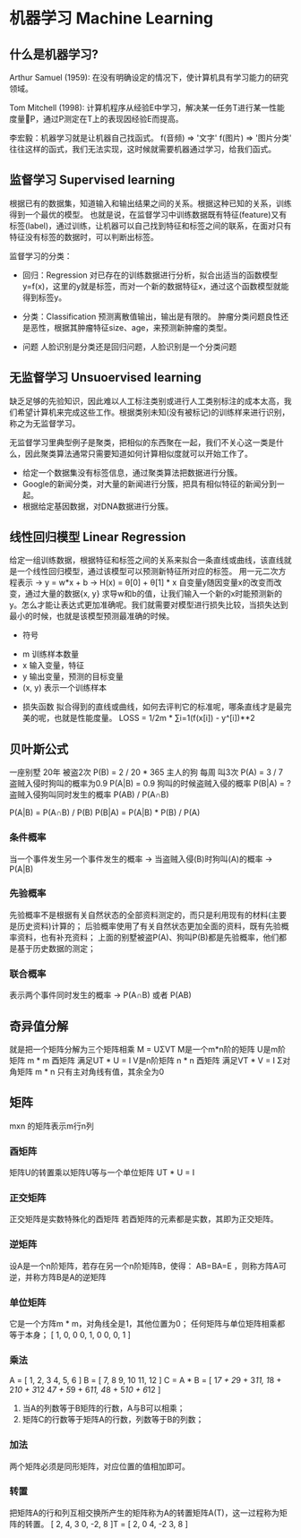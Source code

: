 # 机器学习 Machine Learning

## 什么是机器学习?
Arthur Samuel (1959): 在没有明确设定的情况下，使计算机具有学习能力的研究领域。

Tom Mitchell (1998): 计算机程序从经验E中学习，解决某一任务T进行某一性能度量P，通过P测定在T上的表现因经验E而提高。

李宏毅：机器学习就是让机器自己找函式。
f(音频) => '文字'
f(图片) => '图片分类'
往往这样的函式，我们无法实现，这时候就需要机器通过学习，给我们函式。

## 监督学习 Supervised learning
根据已有的数据集，知道输入和输出结果之间的关系。根据这种已知的关系，训练得到一个最优的模型。
也就是说，在监督学习中训练数据既有特征(feature)又有标签(label)，通过训练，让机器可以自己找到特征和标签之间的联系，在面对只有特征没有标签的数据时，可以判断出标签。

监督学习的分类：
* 回归：Regression
对已存在的训练数据进行分析，拟合出适当的函数模型y=f(x)，这里的y就是标签，而对一个新的数据特征x，通过这个函数模型就能得到标签y。

* 分类：Classification
预测离散值输出，输出是有限的。
肿瘤分类问题良性还是恶性，根据其肿瘤特征size、age，来预测新肿瘤的类型。

* 问题
人脸识别是分类还是回归问题，人脸识别是一个分类问题


## 无监督学习 Unsuoervised learning
缺乏足够的先验知识，因此难以人工标注类别或进行人工类别标注的成本太高，我们希望计算机来完成这些工作。根据类别未知(没有被标记)的训练样来进行识别，称之为无监督学习。

无监督学习里典型例子是聚类，把相似的东西聚在一起，我们不关心这一类是什么，因此聚类算法通常只需要知道如何计算相似度就可以开始工作了。

* 给定一个数据集没有标签信息，通过聚类算法把数据进行分簇。
* Google的新闻分类，对大量的新闻进行分簇，把具有相似特征的新闻分到一起。
* 根据给定基因数据，对DNA数据进行分簇。


## 线性回归模型 Linear Regression
给定一组训练数据，根据特征和标签之间的关系来拟合一条直线或曲线，该直线就是一个线性回归模型，通过该模型可以预测新特征所对应的标签。
用一元二次方程表示 -> y = w*x + b -> H(x) = θ[0] + θ[1] * x
自变量y随因变量x的改变而改变，通过大量的数据{x, y} 求导w和b的值，让我们输入一个新的x时能预测新的y。怎么才能让表达式更加准确呢。我们就需要对模型进行损失比较，当损失达到最小的时候，也就是该模型预测最准确的时候。

* 符号
 - m 训练样本数量
 - x 输入变量，特征
 - y 输出变量，预测的目标变量
 - (x, y) 表示一个训练样本

* 损失函数
拟合得到的直线或曲线，如何去评判它的标准呢，哪条直线才是最完美的呢，也就是性能度量。
LOSS = 1/2m * ∑i=1(f(x[i]) - y^[i])**2


## 贝叶斯公式
一座别墅 20年 被盗2次      P(B) = 2 / 20 * 365
主人的狗 每周 叫3次        P(A) = 3 / 7
盗贼入侵时狗叫的概率为0.9   P(A|B) = 0.9
狗叫的时候盗贼入侵的概率    P(B|A) = ?
盗贼入侵狗叫同时发生的概率   P(AB) / P(A∩B)

P(A|B) = P(A∩B) / P(B)
P(B|A) = P(A|B) * P(B) / P(A)

### 条件概率
当一个事件发生另一个事件发生的概率 -> 当盗贼入侵(B)时狗叫(A)的概率 -> P(A|B)
### 先验概率
先验概率不是根据有关自然状态的全部资料测定的，而只是利用现有的材料(主要是历史资料)计算的；
后验概率使用了有关自然状态更加全面的资料，既有先验概率资料，也有补充资料；
上面的别墅被盗P(A)、狗叫P(B)都是先验概率，他们都是基于历史数据的测定；
### 联合概率
表示两个事件同时发生的概率 -> P(A∩B) 或者 P(AB)


## 奇异值分解
就是把一个矩阵分解为三个矩阵相乘
M = UΣVT
M是一个m*n阶的矩阵
U是m阶矩阵 m * m  酉矩阵 满足UT * U = I
V是n阶矩阵 n * n  酉矩阵 满足VT * V = I
Σ对角矩阵  m * n  只有主对角线有值，其余全为0

## 矩阵
mxn 的矩阵表示m行n列
### 酉矩阵
矩阵U的转置乘以矩阵U等与一个单位矩阵
UT * U = I
### 正交矩阵
正交矩阵是实数特殊化的酉矩阵
若酉矩阵的元素都是实数，其即为正交矩阵。
### 逆矩阵
设A是一个n阶矩阵，若存在另一个n阶矩阵B，使得： AB=BA=E ，则称方阵A可逆，并称方阵B是A的逆矩阵
### 单位矩阵
它是一个方阵m * m，对角线全是1，其他位置为0；
任何矩阵与单位矩阵相乘都等于本身；
[
  1, 0, 0
  0, 1, 0
  0, 0, 1
]
### 乘法
A = [
  1, 2, 3
  4, 5, 6
]
B = [
  7, 8
  9, 10
  11, 12
]
C = A * B = [
  1*7 + 2*9 + 3*11, 1*8 + 2*10 + 3*12
  4*7 + 5*9 + 6*11, 4*8 + 5*10 + 6*12
]
1. 当A的列数等于B矩阵的行数，A与B可以相乘；
2. 矩阵C的行数等于矩阵A的行数，列数等于B的列数；

### 加法
两个矩阵必须是同形矩阵，对应位置的值相加即可。

### 转置
把矩阵A的行和列互相交换所产生的矩阵称为A的转置矩阵A(T)，这一过程称为矩阵的转置。
[
  2, 4, 3
  0, -2, 8
]T = [
  2, 0
  4, -2
  3, 8
]